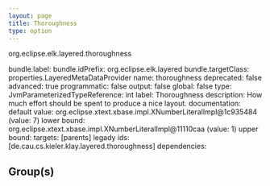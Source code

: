 ```yaml
---
layout: page
title: Thoroughness
type: option
---
```

org.eclipse.elk.layered.thoroughness

bundle.label: 
bundle.idPrefix: org.eclipse.elk.layered
bundle.targetClass: properties.LayeredMetaDataProvider
name: thoroughness
deprecated: false
advanced: true
programmatic: false
output: false
global: false
type: JvmParameterizedTypeReference: int
label: Thoroughness
description: How much effort should be spent to produce a nice layout.
documentation: 
default value: org.eclipse.xtext.xbase.impl.XNumberLiteralImpl@1c935484 (value: 7)
lower bound: org.eclipse.xtext.xbase.impl.XNumberLiteralImpl@11110caa (value: 1)
upper bound: 
targets: [parents]
legady ids: [de.cau.cs.kieler.klay.layered.thoroughness]
dependencies:

## Group(s)


